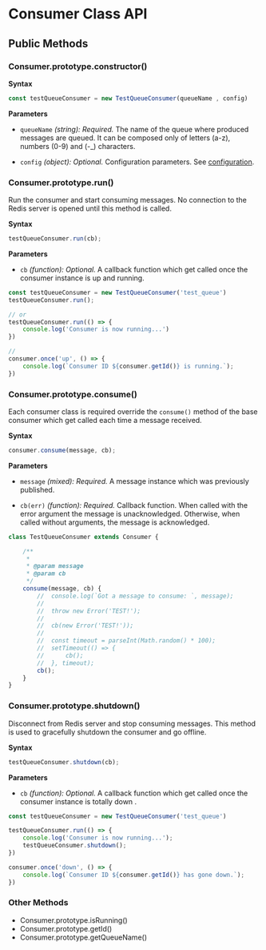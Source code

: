 # Consumer Class API

## Public Methods

### Consumer.prototype.constructor()

**Syntax**

```javascript
const testQueueConsumer = new TestQueueConsumer(queueName , config)
```

**Parameters**
- `queueName` *(string): Required.* The name of the queue where produced messages are queued. It can be composed
  only of letters (a-z), numbers (0-9) and (-_) characters.

- `config` *(object): Optional.* Configuration parameters. See [configuration](https://github.com/weyoss/redis-smq#configuration).

### Consumer.prototype.run()

Run the consumer and start consuming messages. No connection to the Redis server is opened until this method is called.

**Syntax**

```javascript
testQueueConsumer.run(cb);
```

**Parameters**
- `cb` *(function): Optional.* A callback function which get called once the consumer instance is up and running.

```javascript
const testQueueConsumer = new TestQueueConsumer('test_queue')
testQueueConsumer.run();

// or 
testQueueConsumer.run(() => {
    console.log('Consumer is now running...')
})

//
consumer.once('up', () => {
    console.log(`Consumer ID ${consumer.getId()} is running.`);
})
```

### Consumer.prototype.consume()

Each consumer class is required override the `consume()` method of the base consumer which get called
each time a message received.

**Syntax**
```javascript
consumer.consume(message, cb);
```

**Parameters**

- `message` *(mixed): Required.* A message instance which was previously published.

- `cb(err)` *(function): Required.* Callback function. When called with the error argument the message is
    unacknowledged. Otherwise, when called without arguments, the message is acknowledged.

```javascript
class TestQueueConsumer extends Consumer {

    /**
     *
     * @param message
     * @param cb
     */
    consume(message, cb) {
        //  console.log(`Got a message to consume: `, message);
        //  
        //  throw new Error('TEST!');
        //  
        //  cb(new Error('TEST!'));
        //  
        //  const timeout = parseInt(Math.random() * 100);
        //  setTimeout(() => {
        //      cb();
        //  }, timeout);
        cb();
    }
}
```

### Consumer.prototype.shutdown()

Disconnect from Redis server and stop consuming messages. This method is used to gracefully shutdown the consumer and
go offline.

**Syntax**

```javascript
testQueueConsumer.shutdown(cb);
```

**Parameters**
- `cb` *(function): Optional.* A callback function which get called once the consumer instance is totally down .

```javascript
const testQueueConsumer = new TestQueueConsumer('test_queue')

testQueueConsumer.run(() => {
    console.log('Consumer is now running...');
    testQueueConsumer.shutdown();
})

consumer.once('down', () => {
    console.log(`Consumer ID ${consumer.getId()} has gone down.`);
})
```

### Other Methods

- Consumer.prototype.isRunning()
- Consumer.prototype.getId()
- Consumer.prototype.getQueueName()